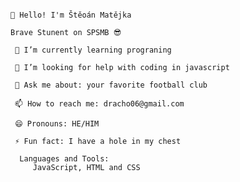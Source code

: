 
                                                                                                                👋 Hello! I'm Štěoán Matějka 
                                                                                                                   Brave Stunent on SPSMB 😎

     🌱 I’m currently learning prograning

     🤔 I’m looking for help with coding in javascript

     💬 Ask me about: your favorite football club

     📫 How to reach me: dracho06@gmail.com

     😄 Pronouns: HE/HIM

     ⚡ Fun fact: I have a hole in my chest

      Languages and Tools:
         JavaScript, HTML and CSS
      
